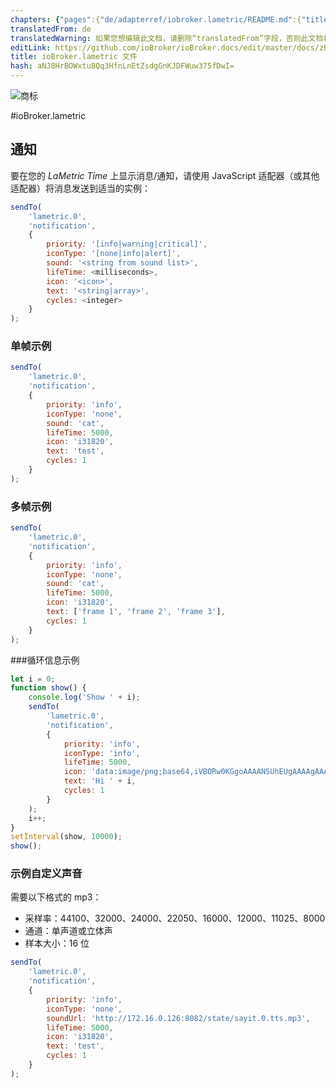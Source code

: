 ```yaml
---
chapters: {"pages":{"de/adapterref/iobroker.lametric/README.md":{"title":{"de":"ioBroker.lametric"},"content":"de/adapterref/iobroker.lametric/README.md"},"de/adapterref/iobroker.lametric/apps.md":{"title":{"de":"ioBroker.lametric"},"content":"de/adapterref/iobroker.lametric/apps.md"},"de/adapterref/iobroker.lametric/my-data-diy.md":{"title":{"de":"ioBroker.lametric"},"content":"de/adapterref/iobroker.lametric/my-data-diy.md"},"de/adapterref/iobroker.lametric/notifications.md":{"title":{"de":"ioBroker.lametric"},"content":"de/adapterref/iobroker.lametric/notifications.md"},"de/adapterref/iobroker.lametric/blockly.md":{"title":{"de":"ioBroker.lametric"},"content":"de/adapterref/iobroker.lametric/blockly.md"}}}
translatedFrom: de
translatedWarning: 如果您想编辑此文档，请删除“translatedFrom”字段，否则此文档将再次自动翻译
editLink: https://github.com/ioBroker/ioBroker.docs/edit/master/docs/zh-cn/adapterref/iobroker.lametric/notifications.md
title: ioBroker.lametric 文件
hash: aNJ8HrBOWxtu8Qq3HfnLnEtZsdgGnKJDFWuw375fDwI=
---
```

![商标](../../../de/admin/lametric.png)

#ioBroker.lametric
## 通知
要在您的 *LaMetric Time* 上显示消息/通知，请使用 JavaScript 适配器（或其他适配器）将消息发送到适当的实例：

```JavaScript
sendTo(
    'lametric.0',
    'notification',
    {
        priority: '[info|warning|critical]',
        iconType: '[none|info|alert]',
        sound: '<string from sound list>',
        lifeTime: <milliseconds>,
        icon: '<icon>',
        text: '<string|array>',
        cycles: <integer>
    }
);
```

### 单帧示例
```JavaScript
sendTo(
    'lametric.0',
    'notification',
    {
        priority: 'info',
        iconType: 'none',
        sound: 'cat',
        lifeTime: 5000,
        icon: 'i31820',
        text: 'test',
        cycles: 1
    }
);
```

### 多帧示例
```JavaScript
sendTo(
    'lametric.0',
    'notification',
    {
        priority: 'info',
        iconType: 'none',
        sound: 'cat',
        lifeTime: 5000,
        icon: 'i31820',
        text: ['frame 1', 'frame 2', 'frame 3'],
        cycles: 1
    }
);
```

###循环信息示例
```JavaScript
let i = 0;
function show() {
    console.log('Show ' + i);
    sendTo(
        'lametric.0',
        'notification',
        {
            priority: 'info',
            iconType: 'info',
            lifeTime: 5000,
            icon: 'data:image/png;base64,iVBORw0KGgoAAAANSUhEUgAAAAgAAAAICAIAAABLbSncAAAAAXNSR0IArs4c6QAAAARnQU1BAACxjwv8YQUAAAAJcEhZcwAADsMAAA7DAcdvqGQAAAAYdEVYdFNvZnR3YXJlAHBhaW50Lm5ldCA0LjEuNWRHWFIAAAAySURBVBhXY4AAYdcKk1lngCSUDwHIfAQbzgLqgDCgIqRLwFkQCYQoBAD5EATl4wQMDADhuxQzaDgX0gAAAABJRU5ErkJggg==',
            text: 'Hi ' + i,
            cycles: 1
        }
    );
    i++;
}
setInterval(show, 10000);
show();
```

### 示例自定义声音
需要以下格式的 mp3：

- 采样率：44100、32000、24000、22050、16000、12000、11025、8000
- 通道：单声道或立体声
- 样本大小：16 位

```JavaScript
sendTo(
    'lametric.0',
    'notification',
    {
        priority: 'info',
        iconType: 'none',
        soundUrl: 'http://172.16.0.126:8082/state/sayit.0.tts.mp3',
        lifeTime: 5000,
        icon: 'i31820',
        text: 'test',
        cycles: 1
    }
);
```